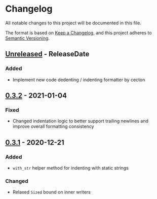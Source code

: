 # Changelog
All notable changes to this project will be documented in this file.

The format is based on [Keep a Changelog](https://keepachangelog.com/en/1.0.0/),
and this project adheres to [Semantic Versioning](https://semver.org/spec/v2.0.0.html).

<!-- next-header -->

## [Unreleased] - ReleaseDate
### Added
- Implement new code dedenting / indenting formatter by cecton

## [0.3.2] - 2021-01-04
### Fixed
- Changed indentation logic to better support trailing newlines and improve
  overall formatting consistency

## [0.3.1] - 2020-12-21
### Added
- `with_str` helper method for indenting with static strings
### Changed
- Relaxed `Sized` bound on inner writers


<!-- next-url -->
[Unreleased]: https://github.com/yaahc/indenter/compare/v0.3.2...HEAD
[0.3.2]: https://github.com/yaahc/indenter/compare/v0.3.1...v0.3.2
[0.3.1]: https://github.com/yaahc/indenter/releases/tag/v0.3.1
